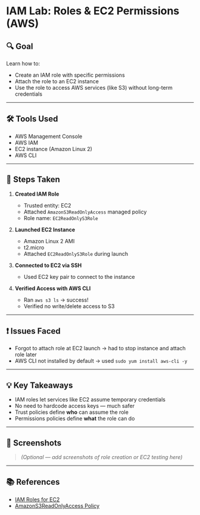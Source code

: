 # IAM Lab: Roles & EC2 Permissions (AWS)

## 🔍 Goal

Learn how to:
- Create an IAM role with specific permissions
- Attach the role to an EC2 instance
- Use the role to access AWS services (like S3) without long-term credentials

---

## 🛠️ Tools Used

- AWS Management Console
- AWS IAM
- EC2 instance (Amazon Linux 2)
- AWS CLI

---

## 📝 Steps Taken

1. **Created IAM Role**
   - Trusted entity: EC2
   - Attached `AmazonS3ReadOnlyAccess` managed policy
   - Role name: `EC2ReadOnlyS3Role`

2. **Launched EC2 Instance**
   - Amazon Linux 2 AMI
   - t2.micro
   - Attached `EC2ReadOnlyS3Role` during launch

3. **Connected to EC2 via SSH**
   - Used EC2 key pair to connect to the instance

4. **Verified Access with AWS CLI**
   - Ran `aws s3 ls` → success!
   - Verified no write/delete access to S3

---

## ❗ Issues Faced

- Forgot to attach role at EC2 launch → had to stop instance and attach role later
- AWS CLI not installed by default → used `sudo yum install aws-cli -y`

---

## 💡 Key Takeaways

- IAM roles let services like EC2 assume temporary credentials
- No need to hardcode access keys — much safer
- Trust policies define **who** can assume the role
- Permissions policies define **what** the role can do

---

## 📸 Screenshots

> _(Optional — add screenshots of role creation or EC2 testing here)_

---

## 📚 References

- [IAM Roles for EC2](https://docs.aws.amazon.com/IAM/latest/UserGuide/id_roles_use_switch-role-ec2.html)
- [AmazonS3ReadOnlyAccess Policy](https://docs.aws.amazon.com/AmazonS3/latest/userguide/access-control-overview.html)

